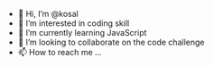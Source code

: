 - 👋 Hi, I’m @kosal
- 👀 I’m interested in coding skill
- 🌱 I’m currently learning JavaScript
- 💞️ I’m looking to collaborate on the code challenge
- 📫 How to reach me ...

<!---
kosal-thun/kosal-thun is a ✨ special ✨ repository because its `README.md` (this file) appears on your GitHub profile.
You can click the Preview link to take a look at your changes.
--->
